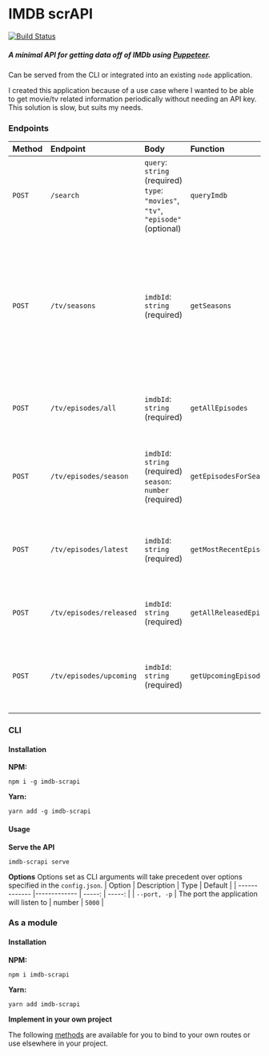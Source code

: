 # IMDB scrAPI

[![Build
Status](https://travis-ci.org/SuperSchek/IMDb-scrAPI.svg?branch=master)](https://travis-ci.org/SuperSchek/IMDb-scrAPI)

##### A minimal API for getting data off of IMDb using [Puppeteer](https://github.com/puppeteer/puppeteer/).

Can be served from the CLI or integrated into an existing `node` application.

I created this application because of a use case where I wanted to be able to get movie/tv related information periodically without needing an API key. This solution is slow, but suits my needs.

### Endpoints

| Method | Endpoint                | Body                                                                                 | Function                 | Description                                                                                                                                    |
| :----- | :---------------------- | :----------------------------------------------------------------------------------- | :----------------------- | :--------------------------------------------------------------------------------------------------------------------------------------------- |
| `POST` | `/search`               | `query`: `string` (required) <br> `type`: `"movies"`, `"tv"`, `"episode"` (optional) | `queryImdb`              | Executes a search query on IMDb and returns the results it gets.                                                                               |
| `POST` | `/tv/seasons`           | `imdbId`: `string` (required)                                                        | `getSeasons`             | Returns an array with a number for each season it can find on IMDb. Will throw an error when the passed `idmbId` does not belong to a TV Show. |
| `POST` | `/tv/episodes/all`      | `imdbId`: `string` (required)                                                        | `getAllEpisodes`         | Gets a list of all known episodes for this TV Show                                                                                             |
| `POST` | `/tv/episodes/season`   | `imdbId`: `string` (required) <br> `season`: `number` (required)                     | `getEpisodesForSeason`   | Gets a list of all episodes for the given season of TV Show                                                                                    |
| `POST` | `/tv/episodes/latest`   | `imdbId`: `string` (required)                                                        | `getMostRecentEpisode`   | Gets the most recently aired episode for this TV Show                                                                                          |
| `POST` | `/tv/episodes/released` | `imdbId`: `string` (required)                                                        | `getAllReleasedEpisodes` | Gets all released episodes for a TV SHow                                                                                                       |
| `POST` | `/tv/episodes/upcoming` | `imdbId`: `string` (required)                                                        | `getUpcomingEpisode`     | Gets the upcoming episode for this TV Show (if any are found)                                                                                  |

### CLI

#### Installation

**NPM:**

```cli
npm i -g imdb-scrapi
```

**Yarn:**

```cli
yarn add -g imdb-scrapi
```

#### Usage

**Serve the API**

```cli
imdb-scrapi serve
```

**Options**
Options set as CLI arguments will take precedent over options specified in the `config.json`.
| Option | Description | Type | Default |
| ------------- |------------- | -----: | -----: |
| `--port, -p` | The port the application will listen to | number | `5000` |

### As a module

#### Installation

**NPM:**

```cli
npm i imdb-scrapi
```

**Yarn:**

```cli
yarn add imdb-scrapi
```

**Implement in your own project**

The following [methods](#Endpoints) are available for you to bind to your own routes or use elsewhere in your project.
